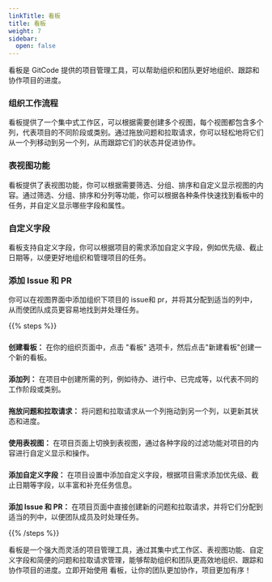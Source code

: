 ```yaml
---
linkTitle: 看板
title: 看板
weight: 7
sidebar:
  open: false
---
```


看板是 GitCode 提供的项目管理工具，可以帮助组织和团队更好地组织、跟踪和协作项目的进度。

### 组织工作流程

看板提供了一个集中式工作区，可以根据需要创建多个视图，每个视图都包含多个列，代表项目的不同阶段或类别。通过拖放问题和拉取请求，你可以轻松地将它们从一个列移动到另一个列，从而跟踪它们的状态并促进协作。

### 表视图功能

看板提供了表视图功能，你可以根据需要筛选、分组、排序和自定义显示视图的内容。通过筛选、分组、排序和分列等功能，你可以根据各种条件快速找到看板中的任务，并自定义显示哪些字段和属性。

### 自定义字段

看板支持自定义字段，你可以根据项目的需求添加自定义字段，例如优先级、截止日期等，以便更好地组织和管理项目的任务。

### 添加 Issue 和 PR

你可以在视图界面中添加组织下项目的 issue和 pr，并将其分配到适当的列中，从而使团队成员更容易地找到并处理任务。

{{% steps %}}

###

**创建看板：** 在你的组织页面中，点击 "看板" 选项卡，然后点击"新建看板"创建一个新的看板。

###

**添加列：** 在项目中创建所需的列，例如待办、进行中、已完成等，以代表不同的工作阶段或类别。

###

**拖放问题和拉取请求：** 将问题和拉取请求从一个列拖动到另一个列，以更新其状态和进度。

###

**使用表视图：** 在项目页面上切换到表视图，通过各种字段的过滤功能对项目的内容进行自定义显示和操作。

###

**添加自定义字段：** 在项目设置中添加自定义字段，根据项目需求添加优先级、截止日期等字段，以丰富和补充任务信息。


###

**添加 Issue 和 PR：** 在项目页面中直接创建新的问题和拉取请求，并将它们分配到适当的列中，以便团队成员及时处理任务。

{{% /steps %}}


看板是一个强大而灵活的项目管理工具，通过其集中式工作区、表视图功能、自定义字段和简便的问题和拉取请求管理，能够帮助组织和团队更高效地组织、跟踪和协作项目的进度。立即开始使用 看板，让你的团队更加协作，项目更加有序！